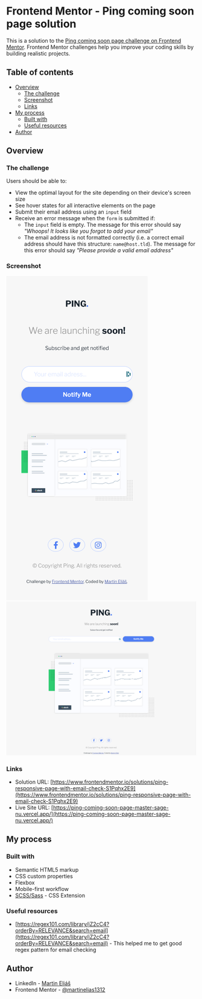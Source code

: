 # Frontend Mentor - Ping coming soon page solution

This is a solution to the [Ping coming soon page challenge on Frontend Mentor](https://www.frontendmentor.io/challenges/ping-single-column-coming-soon-page-5cadd051fec04111f7b848da). Frontend Mentor challenges help you improve your coding skills by building realistic projects. 

## Table of contents

- [Overview](#overview)
  - [The challenge](#the-challenge)
  - [Screenshot](#screenshot)
  - [Links](#links)
- [My process](#my-process)
  - [Built with](#built-with)
  - [Useful resources](#useful-resources)
- [Author](#author)

## Overview

### The challenge

Users should be able to:

- View the optimal layout for the site depending on their device's screen size
- See hover states for all interactive elements on the page
- Submit their email address using an `input` field
- Receive an error message when the `form` is submitted if:
	- The `input` field is empty. The message for this error should say *"Whoops! It looks like you forgot to add your email"*
	- The email address is not formatted correctly (i.e. a correct email address should have this structure: `name@host.tld`). The message for this error should say *"Please provide a valid email address"*

### Screenshot

![375px](/assets/images/375px.png)
![1440px](/assets/images/1440px.png)

### Links

- Solution URL: [https://www.frontendmentor.io/solutions/ping-responsive-page-with-email-check-S1Pqhx2E9](https://www.frontendmentor.io/solutions/ping-responsive-page-with-email-check-S1Pqhx2E9)
- Live Site URL: [https://ping-coming-soon-page-master-sage-nu.vercel.app/](https://ping-coming-soon-page-master-sage-nu.vercel.app/)

## My process

### Built with

- Semantic HTML5 markup
- CSS custom properties
- Flexbox
- Mobile-first workflow
- [SCSS/Sass](https://sass-lang.com/) - CSS Extension

### Useful resources

- [https://regex101.com/library/jZ2cC4?orderBy=RELEVANCE&search=email](https://regex101.com/library/jZ2cC4?orderBy=RELEVANCE&search=email) - This helped me to get good regex pattern for email checking

## Author

- LinkedIn - [Martin Eliáš](https://www.linkedin.com/in/martin-eli%C3%A1%C5%A1-455550209/)
- Frontend Mentor - [@martinelias1312](https://www.frontendmentor.io/profile/martinelias1312)
